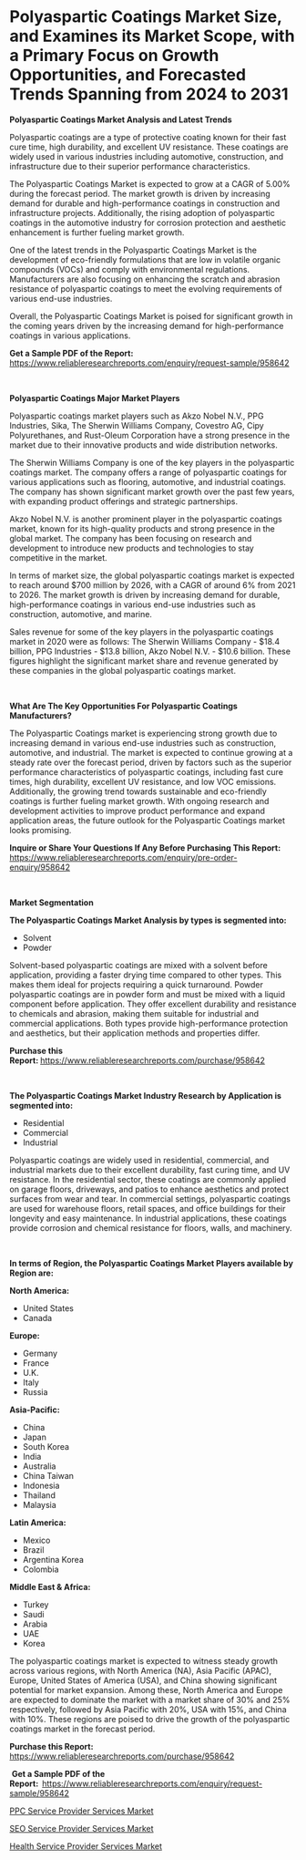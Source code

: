 <p><h1>Polyaspartic Coatings Market Size, and Examines its Market Scope, with a Primary Focus on Growth Opportunities, and Forecasted Trends Spanning from 2024 to 2031</h1></p><p><strong>Polyaspartic Coatings Market Analysis and Latest Trends</strong></p>
<p><p>Polyaspartic coatings are a type of protective coating known for their fast cure time, high durability, and excellent UV resistance. These coatings are widely used in various industries including automotive, construction, and infrastructure due to their superior performance characteristics.</p><p>The Polyaspartic Coatings Market is expected to grow at a CAGR of 5.00% during the forecast period. The market growth is driven by increasing demand for durable and high-performance coatings in construction and infrastructure projects. Additionally, the rising adoption of polyaspartic coatings in the automotive industry for corrosion protection and aesthetic enhancement is further fueling market growth.</p><p>One of the latest trends in the Polyaspartic Coatings Market is the development of eco-friendly formulations that are low in volatile organic compounds (VOCs) and comply with environmental regulations. Manufacturers are also focusing on enhancing the scratch and abrasion resistance of polyaspartic coatings to meet the evolving requirements of various end-use industries.</p><p>Overall, the Polyaspartic Coatings Market is poised for significant growth in the coming years driven by the increasing demand for high-performance coatings in various applications.</p></p>
<p><strong>Get a Sample PDF of the Report:&nbsp;</strong> <a href="https://www.reliableresearchreports.com/enquiry/request-sample/958642">https://www.reliableresearchreports.com/enquiry/request-sample/958642</a></p>
<p>&nbsp;</p>
<p><strong>Polyaspartic Coatings Major Market Players</strong></p>
<p><p>Polyaspartic coatings market players such as Akzo Nobel N.V., PPG Industries, Sika, The Sherwin Williams Company, Covestro AG, Cipy Polyurethanes, and Rust-Oleum Corporation have a strong presence in the market due to their innovative products and wide distribution networks.</p><p>The Sherwin Williams Company is one of the key players in the polyaspartic coatings market. The company offers a range of polyaspartic coatings for various applications such as flooring, automotive, and industrial coatings. The company has shown significant market growth over the past few years, with expanding product offerings and strategic partnerships.</p><p>Akzo Nobel N.V. is another prominent player in the polyaspartic coatings market, known for its high-quality products and strong presence in the global market. The company has been focusing on research and development to introduce new products and technologies to stay competitive in the market.</p><p>In terms of market size, the global polyaspartic coatings market is expected to reach around $700 million by 2026, with a CAGR of around 6% from 2021 to 2026. The market growth is driven by increasing demand for durable, high-performance coatings in various end-use industries such as construction, automotive, and marine.</p><p>Sales revenue for some of the key players in the polyaspartic coatings market in 2020 were as follows: The Sherwin Williams Company - $18.4 billion, PPG Industries - $13.8 billion, Akzo Nobel N.V. - $10.6 billion. These figures highlight the significant market share and revenue generated by these companies in the global polyaspartic coatings market.</p></p>
<p>&nbsp;</p>
<p><strong>What Are The Key Opportunities For Polyaspartic Coatings Manufacturers?</strong></p>
<p><p>The Polyaspartic Coatings market is experiencing strong growth due to increasing demand in various end-use industries such as construction, automotive, and industrial. The market is expected to continue growing at a steady rate over the forecast period, driven by factors such as the superior performance characteristics of polyaspartic coatings, including fast cure times, high durability, excellent UV resistance, and low VOC emissions. Additionally, the growing trend towards sustainable and eco-friendly coatings is further fueling market growth. With ongoing research and development activities to improve product performance and expand application areas, the future outlook for the Polyaspartic Coatings market looks promising.</p></p>
<p><strong>Inquire or Share Your Questions If Any Before Purchasing This Report:</strong> <a href="https://www.reliableresearchreports.com/enquiry/pre-order-enquiry/958642">https://www.reliableresearchreports.com/enquiry/pre-order-enquiry/958642</a></p>
<p>&nbsp;</p>
<p><strong>Market Segmentation</strong></p>
<p><strong>The Polyaspartic Coatings Market Analysis by types is segmented into:</strong></p>
<p><ul><li>Solvent</li><li>Powder</li></ul></p>
<p><p>Solvent-based polyaspartic coatings are mixed with a solvent before application, providing a faster drying time compared to other types. This makes them ideal for projects requiring a quick turnaround. Powder polyaspartic coatings are in powder form and must be mixed with a liquid component before application. They offer excellent durability and resistance to chemicals and abrasion, making them suitable for industrial and commercial applications. Both types provide high-performance protection and aesthetics, but their application methods and properties differ.</p></p>
<p><strong>Purchase this Report:&nbsp;</strong><a href="https://www.reliableresearchreports.com/purchase/958642">https://www.reliableresearchreports.com/purchase/958642</a></p>
<p>&nbsp;</p>
<p><strong>The Polyaspartic Coatings Market Industry Research by Application is segmented into:</strong></p>
<p><ul><li>Residential</li><li>Commercial</li><li>Industrial</li></ul></p>
<p><p>Polyaspartic coatings are widely used in residential, commercial, and industrial markets due to their excellent durability, fast curing time, and UV resistance. In the residential sector, these coatings are commonly applied on garage floors, driveways, and patios to enhance aesthetics and protect surfaces from wear and tear. In commercial settings, polyaspartic coatings are used for warehouse floors, retail spaces, and office buildings for their longevity and easy maintenance. In industrial applications, these coatings provide corrosion and chemical resistance for floors, walls, and machinery.</p></p>
<p>&nbsp;</p>
<p><strong>In terms of Region, the Polyaspartic Coatings Market Players available by Region are:</strong></p>
<p>
    <p> <strong> North America: </strong>
        <ul>
            <li>United States</li>
            <li>Canada</li>
        </ul>
        </p> 
    <p> <strong> Europe: </strong>
        <ul>
            <li>Germany</li>
            <li>France</li>
            <li>U.K.</li>
            <li>Italy</li>
            <li>Russia</li>
        </ul>
        </p> 
    <p> <strong> Asia-Pacific: </strong>
        <ul>
            <li>China</li>
            <li>Japan</li>
            <li>South Korea</li>
            <li>India</li>
            <li>Australia</li>
            <li>China Taiwan</li>
            <li>Indonesia</li>
            <li>Thailand</li>
            <li>Malaysia</li>
        </ul>
        </p> 
    <p> <strong> Latin America: </strong>
        <ul>
            <li>Mexico</li>
            <li>Brazil</li>
            <li>Argentina Korea</li>
            <li>Colombia</li>
        </ul>
        </p> 
    <p> <strong> Middle East & Africa: </strong>
        <ul>
            <li>Turkey</li>
            <li>Saudi</li>
            <li>Arabia</li>
            <li>UAE</li>
            <li>Korea</li>
        </ul>
    </p>
    </p>
<p><p>The polyaspartic coatings market is expected to witness steady growth across various regions, with North America (NA), Asia Pacific (APAC), Europe, United States of America (USA), and China showing significant potential for market expansion. Among these, North America and Europe are expected to dominate the market with a market share of 30% and 25% respectively, followed by Asia Pacific with 20%, USA with 15%, and China with 10%. These regions are poised to drive the growth of the polyaspartic coatings market in the forecast period.</p></p>
<p><strong>Purchase this Report: </strong><a href="https://www.reliableresearchreports.com/purchase/958642">https://www.reliableresearchreports.com/purchase/958642</a></p>
<p>&nbsp;<strong>Get a Sample PDF of the Report:&nbsp;&nbsp;</strong><a href="https://www.reliableresearchreports.com/enquiry/request-sample/958642">https://www.reliableresearchreports.com/enquiry/request-sample/958642</a></p>
<p><strong></strong></p>
<p><p><a href="https://view.publitas.com/reportprime-1/ppc-service-provider-services-market-centers-on-aspects-such-as-market-growth-market-share-market-opportunity-and-projected-forecasts-spanning-from-2023-to-2030/">PPC Service Provider Services Market</a></p><p><a href="https://view.publitas.com/reportprime-1/decoding-the-seo-service-provider-services-market-a-deep-dive-into-the-latest-market-trends-market-segmentation-and-competitive-analysis/">SEO Service Provider Services Market</a></p><p><a href="https://view.publitas.com/reportprime-1/health-service-provider-services-market-size-2023-2030-global-industrial-analysis-key-geographical-regions-market-share-top-key-players-product-types-and-forecast-research-report/">Health Service Provider Services Market</a></p></p>